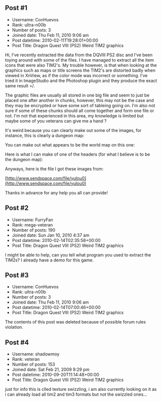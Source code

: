 ## Post #1
- Username: ConHuevos
- Rank: ultra-n00b
- Number of posts: 3
- Joined date: Thu Feb 11, 2010 9:06 am
- Post datetime: 2010-02-11T19:28:01+00:00
- Post Title: Dragon Quest VIII (PS2) Weird TIM2 graphics

Hi, I've recently extracted the data from the DQVIII PS2 disc and I've been toying around with some of the files.  I have managed to extract all the item icons that were also TIM2's.  My trouble however, is that when looking at the graphics such as maps or title screens the TIM2's are distorted badly when viewed in XnView, as if the color mode was incorrect or something.   I've tried it in ImageStudio and the Photoshop plugin and they produce the exact same result =/.

The graphic files are usually all stored in one big file and seem to just be placed one after another in chunks, however, this may not be the case and they may be encrypted or have some sort of tableing going on.  I'm also not sure if some of these chunks should all come together and form one file or not.  I'm not that experienced in this area, my knowledge is limited but maybe some of you veterans can give me a hand ?

It's weird because you can clearly make out some of the images, for instance, this is clearly a dungeon map:

[](http://img4.imageshack.us/i/dungeonmapo.png/)

You can make out what appears to be the world map on this one:

[](http://img52.imageshack.us/i/worldmapk.png/)

Here is what I can make of one of the headers (for what I believe is to be the dungeon map):

[](http://img442.imageshack.us/i/dimensions.png/)

Anyways, here is the file I got these images from:

[http://www.sendspace.com/file/yulou0](http://www.sendspace.com/file/yulou0)

Thanks in advance for any help you all can provide!
## Post #2
- Username: FurryFan
- Rank: mega-veteran
- Number of posts: 190
- Joined date: Sun Jan 10, 2010 4:37 am
- Post datetime: 2010-02-14T02:35:58+00:00
- Post Title: Dragon Quest VIII (PS2) Weird TIM2 graphics

I might be able to help, can you tell what program you used to extract the TIM2s? I already have a demo for this game.
## Post #3
- Username: ConHuevos
- Rank: ultra-n00b
- Number of posts: 3
- Joined date: Thu Feb 11, 2010 9:06 am
- Post datetime: 2010-02-14T07:00:46+00:00
- Post Title: Dragon Quest VIII (PS2) Weird TIM2 graphics

The contents of this post was deleted because of possible forum rules violation.
## Post #4
- Username: shadowmoy
- Rank: veteran
- Number of posts: 153
- Joined date: Sat Feb 21, 2009 9:29 pm
- Post datetime: 2010-09-20T11:14:48+00:00
- Post Title: Dragon Quest VIII (PS2) Weird TIM2 graphics

just for info this is clled texture swizzling, i am also currently looking on it as i can already load all tim2 and tim3 formats but not the swizzled ones...
